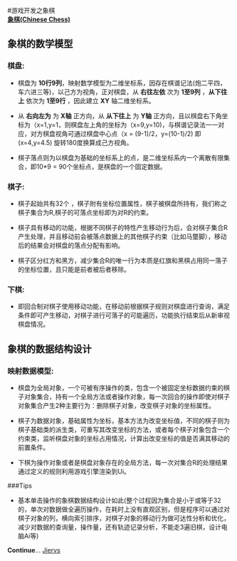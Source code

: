 #游戏开发之象棋  
[**象棋(Chinese Chess)**](https://baike.baidu.com/item/%E8%B1%A1%E6%A3%8B/30665)

## 象棋的数学模型
### **棋盘:**    
* 棋盘为 **10行9列**，映射数学模型为二维坐标系，因存在棋谱记法(炮二平四，车六进三等)，以己方为视角，正对棋盘，从 **右往左依** 次为 **1至9列** ，**从下往上** 依次为 **1至9行** ，因此建立 **XY** 轴二维坐标系。

* 从 **右向左为** 为 **X轴** 正方向，从 **从下往上** 为 **Y轴** 正方向，且以棋盘右下角坐标为（x=1,y=1，则棋盘左上角的坐标为（x=9,y=10)，与棋谱记录法一一对应，对方棋盘视角可通过棋盘中心点（x = (9-1)/2，y=(10-1)/2) 即 (x=4,y=4.5)
旋转180度换算成己方视角。

* 棋子落点则为以棋盘为基础的坐标系上的点，是二维坐标系内一个离散有限集合，即10*9 = 90个坐标点，是棋盘的一个固定数据。 

### **棋子:**  
* 棋子起始共有32个 ，棋子附有坐标位置属性，棋子被棋盘所持有，我们称之棋子集合为R,棋子的可落点坐标即为对R的约束。

* 棋子具有移动的功能，根据不同棋子的特性产生移动行为后，会对棋子集合R产生处理，并且移动前会被落点数据上的其他棋子约束（比如马蹩脚），移动后的结果会对棋盘的落点分配有影响。 

* 棋子区分红方和黑方，减少集合R的唯一行为本质是红旗和黑棋占用同一落子的坐标位置，且只能是前者被后者移除。

### **下棋:**
* 即回合制对棋子使用移动功能，在移动前根据棋子规则对棋盘进行查询，满足条件即可产生移动，对棋子进行可落子的可能遍历，功能执行结束后从新审视棋盘情况。 

## 象棋的数据结构设计

### **映射数据模型:**

* 棋盘为全局对象，一个可被有序操作的类，包含一个被固定坐标数据约束的棋子对象集合，持有一个全局方法或者操作对象，每一次回合的操作即使对棋子对象集合产生2种主要行为：删除棋子对象，改变棋子对象的坐标属性。

* 棋子为数据对象，基础属性为坐标，基本方法为改变坐标值，不同的棋子则为棋子基础类的派生类，可重写其改变坐标的方法，或者每个棋子对象包含一个约束类，监听棋盘对象的坐标占用情况，计算出改变坐标的值是否满其移动的前置条件。

* 下棋为操作对象或者是棋盘对象存在的全局方法，每一次对集合R的处理结果通过定义的规则利用游戏引擎渲染到Ui。

###Tips 
* 基本单击操作的象棋数据结构设计如此(整个过程因为集合是小于或等于32的，单次对数据做全遍历操作，在耗时上没有直观区别，但是程序可以通过对棋子对象的列，横向索引排序，对棋子对象的移动行为做可达性分析和优化，减少对数据的查询量，操作量，还有轨迹记录分析，不能走3遍旧棋，设计电脑Ai等)

**Continue**... [Jiervs](https://github.com/Jiervs)

